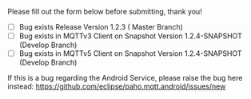 Please fill out the form below before submitting, thank you!

- [ ] Bug exists Release Version 1.2.3 ( Master Branch)
- [ ] Bug exists in MQTTv3 Client on Snapshot Version 1.2.4-SNAPSHOT (Develop Branch)
- [ ] Bug exists in MQTTv5 Client on Snapshot Version 1.2.4-SNAPSHOT (Develop Branch)

If this is a bug regarding the Android Service, please raise the bug here instead: https://github.com/eclipse/paho.mqtt.android/issues/new
